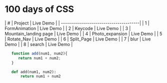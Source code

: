 # 100 days of CSS
| # |       Project          | Live Demo |
| ---------------------------------------|
| 1 | FormAnimation          | Live Demo |
| 2 | Keycode                | Live Demo |
| 3 | Mountain_landing page  | Live Demo |
| 4 | Photo_expansion        | Live Demo |
| 5 | Rotate_Nav             | Live Demo |
| 6 | Split_Page             | Live Demo |
| 7 | blur                   | Live Demo |
| 8 | search                 | Live Demo |













```javascript
   function add(num1, num2){
      return num1 + num2;
   }
```

```python
   def add(num1, num2):
       return num1 + num2
```
